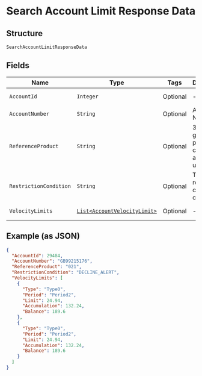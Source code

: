 
# Search Account Limit Response Data

## Structure

`SearchAccountLimitResponseData`

## Fields

| Name | Type | Tags | Description | Getter | Setter |
|  --- | --- | --- | --- | --- | --- |
| `AccountId` | `Integer` | Optional | - | Integer getAccountId() | setAccountId(Integer accountId) |
| `AccountNumber` | `String` | Optional | Account Number | String getAccountNumber() | setAccountNumber(String accountNumber) |
| `ReferenceProduct` | `String` | Optional | 3 digit Shell global fuel product code, if already set up. | String getReferenceProduct() | setReferenceProduct(String referenceProduct) |
| `RestrictionCondition` | `String` | Optional | The restriction condition code. | String getRestrictionCondition() | setRestrictionCondition(String restrictionCondition) |
| `VelocityLimits` | [`List<AccountVelocityLimit>`](../../doc/models/account-velocity-limit.md) | Optional | - | List<AccountVelocityLimit> getVelocityLimits() | setVelocityLimits(List<AccountVelocityLimit> velocityLimits) |

## Example (as JSON)

```json
{
  "AccountId": 29484,
  "AccountNumber": "GB99215176",
  "ReferenceProduct": "021",
  "RestrictionCondition": "DECLINE_ALERT",
  "VelocityLimits": [
    {
      "Type": "Type0",
      "Period": "Period2",
      "Limit": 24.94,
      "Accumulation": 132.24,
      "Balance": 189.6
    },
    {
      "Type": "Type0",
      "Period": "Period2",
      "Limit": 24.94,
      "Accumulation": 132.24,
      "Balance": 189.6
    }
  ]
}
```

